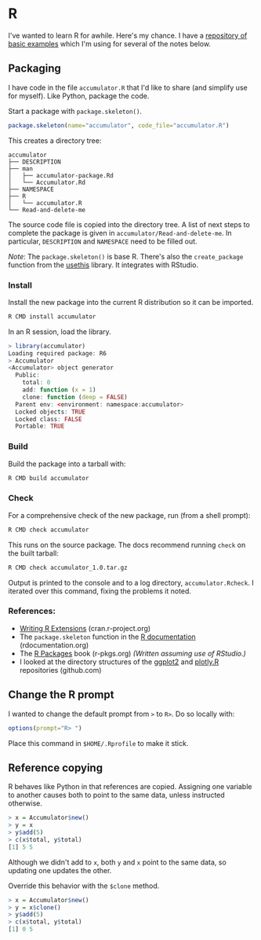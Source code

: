# R

I've wanted to learn R for awhile.
Here's my chance.
I have a [repository of basic examples](https://github.com/mdpiper/r-examples)
which I'm using for several of the notes below.

## Packaging

I have code in the file `accumulator.R` that I'd like to share
(and simplify use for myself).
Like Python, package the code.

Start a package with `package.skeleton()`.
```R
package.skeleton(name="accumulator", code_file="accumulator.R")
```
This creates a directory tree:
```console
accumulator
├── DESCRIPTION
├── man
│   ├── accumulator-package.Rd
│   └── Accumulator.Rd
├── NAMESPACE
├── R
│   └── accumulator.R
└── Read-and-delete-me
```
The source code file is copied into the directory tree.
A list of next steps to complete the package is given in
`accumulator/Read-and-delete-me`.
In particular, `DESCRIPTION` and `NAMESPACE` need to be filled out.

*Note*: The `package.skeleton()` is base R.
There's also the `create_package` function 
from the [usethis](https://usethis.r-lib.org/reference/create_package.html) library.
It integrates with RStudio.

### Install

Install the new package into the current R distribution so it can be imported.
```bash
R CMD install accumulator
```

In an R session, load the library.
```R
> library(accumulator)
Loading required package: R6
> Accumulator
<Accumulator> object generator
  Public:
    total: 0
    add: function (x = 1) 
    clone: function (deep = FALSE) 
  Parent env: <environment: namespace:accumulator>
  Locked objects: TRUE
  Locked class: FALSE
  Portable: TRUE
```

### Build

Build the package into a tarball with:
```bash
R CMD build accumulator
```

### Check

For a comprehensive check of the new package, run (from a shell prompt):
```bash
R CMD check accumulator
```
This runs on the source package.
The docs recommend running `check` on the built tarball:
```bash
R CMD check accumulator_1.0.tar.gz
```
Output is printed to the console and to a log directory, `accumulator.Rcheck`.
I iterated over this command, fixing the problems it noted.

### References:

* [Writing R Extensions](https://cran.r-project.org/doc/manuals/R-exts.html) (cran.r-project.org)
* The `package.skeleton` function in the [R documentation](https://www.rdocumentation.org/packages/utils/versions/3.6.2/topics/package.skeleton) (rdocumentation.org)
* The [R Packages](https://r-pkgs.org/) book (r-pkgs.org) *(Written assuming use of RStudio.)*
* I looked at the directory structures of the [ggplot2](https://github.com/tidyverse/ggplot2) and [plotly.R](https://github.com/plotly/plotly.R) repositories (github.com)

## Change the R prompt

I wanted to change the default prompt from `>` to `R>`.
Do so locally with:
```R
options(prompt="R> ")
```

Place this command in `$HOME/.Rprofile` to make it stick.

## Reference copying

R behaves like Python in that references are copied.
Assigning one variable to another causes both to point to the same data,
unless instructed otherwise.
```R
> x = Accumulator$new()
> y = x
> y$add(5)
> c(x$total, y$total)
[1] 5 5
```
Although we didn't add to `x`,
both `y` and `x` point to the same data,
so updating one updates the other.

Override this behavior with the `$clone` method.
```R
> x = Accumulator$new()
> y = x$clone()
> y$add(5)
> c(x$total, y$total)
[1] 0 5
```
